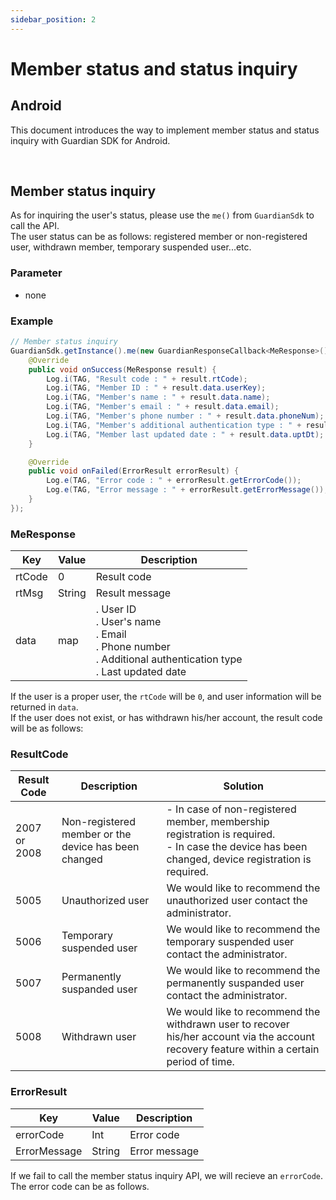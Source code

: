 ```yaml
---
sidebar_position: 2
---
```

# Member status and status inquiry

## Android
This document introduces the way to implement member status and status inquiry with Guardian SDK for Android.

<br/>

## Member status inquiry
As for inquiring the user's status, please use the `me()` from `GuardianSdk` to call the API.   
The user status can be as follows: registered member or non-registered user, withdrawn member, temporary suspended user...etc.
### Parameter
- none

### Example
```java
// Member status inquiry
GuardianSdk.getInstance().me(new GuardianResponseCallback<MeResponse>() {
    @Override
    public void onSuccess(MeResponse result) {
        Log.i(TAG, "Result code : " + result.rtCode);
        Log.i(TAG, "Member ID : " + result.data.userKey);
        Log.i(TAG, "Member's name : " + result.data.name);
        Log.i(TAG, "Member's email : " + result.data.email);
        Log.i(TAG, "Member's phone number : " + result.data.phoneNum);
        Log.i(TAG, "Member's additional authentication type : " + result.data.authType);
        Log.i(TAG, "Member last updated date : " + result.data.uptDt);
    }

    @Override
    public void onFailed(ErrorResult errorResult) {
        Log.e(TAG, "Error code : " + errorResult.getErrorCode());
        Log.e(TAG, "Error message : " + errorResult.getErrorMessage());
    }
});
```
### MeResponse
|Key|Value|Description|
|------|---|---|
|rtCode|0|Result code|
|rtMsg|String|Result message|
|data|map|. User ID<br/>. User's name<br/>. Email<br/>. Phone number<br/>. Additional authentication type<br/>. Last updated date|

If the user is a proper user, the `rtCode` will be `0`, and user information will be returned in `data`.   
If the user does not exist, or has withdrawn his/her account, the result code will be as follows:

### ResultCode
|Result Code|Description|Solution|
|------|---|---|
|2007 or 2008|Non-registered member or the device has been changed|- In case of non-registered member, membership registration is required. <br/> - In case the device has been changed, device registration is required.|
|5005|Unauthorized user|We would like to recommend the unauthorized user contact the administrator.|
|5006|Temporary suspended user|We would like to recommend the temporary suspended user contact the administrator.|
|5007|Permanently suspanded user|We would like to recommend the permanently suspanded user contact the administrator.|
|5008|Withdrawn user|We would like to recommend the withdrawn user to recover his/her account via the account recovery feature within a certain period of time.|

### ErrorResult
|Key|Value|Description|
|------|---|---|
|errorCode|Int|Error code|
|ErrorMessage|String|Error message|

If we fail to call the member status inquiry API, we will recieve an `errorCode`. The error code can be as follows.
